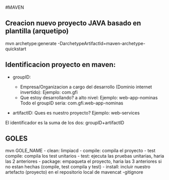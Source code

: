 #MAVEN

## Creacion nuevo proyecto JAVA basado en plantilla (arquetipo)
mvn archetype:generate -DarchetypeArtifactId=maven-archetype-quickstart


## Identificacion proyecto en maven:
- groupID: 
    - Empresa/Organizacion a cargo del desarrollo (Dominio internet invertido): 
        Ejemplo: com.gfi
    - Que estoy desarrollando? a alto nivel:
        Ejemplo: web-app-nominas
    Todo el groupID seria: com.gfi.web-app-nominas

- artifactID: Ques es nuestro proyecto?
    Ejemplo: web-services

El identificador es la suma de los dos: groupID+artifactID

## GOLES
mvn GOLE_NAME
    - clean:        limpiacd 
    - compile:      compila el proyecto
    - test compile: compila los test unitarios
    - test:         ejecuta las pruebas unitarias, haria las 2 anteriores 
    - package:      empaqueta el proyecto, haria las 3 anteriores si no estan hechas (compile, test compila y test)
    - install:      incluir nuestro artefacto (proyecto) en el repositorio local de mavencat -gitignore